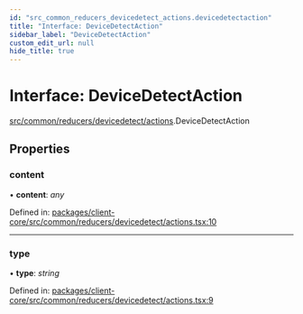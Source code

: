 ```yaml
---
id: "src_common_reducers_devicedetect_actions.devicedetectaction"
title: "Interface: DeviceDetectAction"
sidebar_label: "DeviceDetectAction"
custom_edit_url: null
hide_title: true
---
```


# Interface: DeviceDetectAction

[src/common/reducers/devicedetect/actions](../modules/src_common_reducers_devicedetect_actions.md).DeviceDetectAction

## Properties

### content

• **content**: *any*

Defined in: [packages/client-core/src/common/reducers/devicedetect/actions.tsx:10](https://github.com/xr3ngine/xr3ngine/blob/2d83606b6/packages/client-core/src/common/reducers/devicedetect/actions.tsx#L10)

___

### type

• **type**: *string*

Defined in: [packages/client-core/src/common/reducers/devicedetect/actions.tsx:9](https://github.com/xr3ngine/xr3ngine/blob/2d83606b6/packages/client-core/src/common/reducers/devicedetect/actions.tsx#L9)
